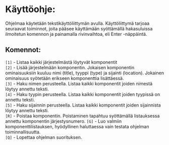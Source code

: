 # Käyttöohje:

Ohjelmaa käytetään tekstikäyttöliittymän avulla. Käyttöliittymä tarjoaa seuraavat toiminnot, joita pääsee käyttämään syöttämällä hakasuluissa ilmoitetun komennon ja painamalla rivinvaihtoa, eli Enter -näppäintä.

## Komennot:
`[1]` - Listaa kaikki järjestelmästä löytyvät komponentit  
`[2]` - Lisää järjestelmään komponentin. Jokaisen komponentin ominaisuuksiin kuuluu nimi (title), tyyppi (type) ja sijainti (location). Jokainen ominaisuus syötetään erikseen komponenttia lisättäessä.  
`[3]` - Haku nimen perusteella. Listaa kaikki komponentit joiden nimestä löytyy annettu teksti.  
`[4]` - Haku tyypin perusteella. Listaa kaikki komponentit joiden tyypissä on annettu teksti.  
`[5]` - Haku sijainnin perusteella. Listaa kaikki komponentit joiden sijainnista löytyy annettu teksti.  
`[R]` - Poistaa komponentin. Poistaminen tapahtuu syöttämällä listauksessa annettu komponentin järjestysnumero.
`[G]` - Luo valmiin komponenttilistauksen, hyödyllinen haluttaessa vain testata ohjelman toiminnallisuutta.  
`[Q]` - Lopettaa ohjelman suorituksen.  
